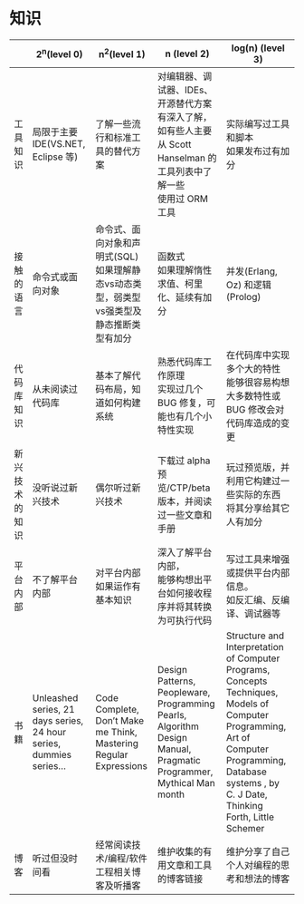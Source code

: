 # 知识

| | 2<sup>n</sup>(level 0) | n<sup>2</sup>(level 1) | n (level 2) | log(n) (level 3) |
| -- | -- | -- | -- | -- |
| 工具知识 | 局限于主要IDE(VS.NET, Eclipse 等) | 了解一些流行和标准工具的替代方案 | 对编辑器、调试器、IDEs、开源替代方案有深入了解，如有些人主要从 Scott Hanselman 的工具列表中了解一些<br/>使用过 ORM 工具 | 实际编写过工具和脚本<br/>如果发布过有加分 |
| 接触的语言 | 命令式或面向对象 | 命令式、面向对象和声明式(SQL)<br/>如果理解静态vs动态类型，弱类型vs强类型及静态推断类型有加分 | 函数式<br/>如果理解惰性求值、柯里化、延续有加分 | 并发(Erlang, Oz) 和逻辑(Prolog) |
| 代码库知识 | 从未阅读过代码库 | 基本了解代码布局，知道如何构建系统 | 熟悉代码库工作原理<br/>实现过几个 BUG 修复，可能也有几个小特性实现 | 在代码库中实现多个大的特性<br/>能够很容易构想大多数特性或 BUG 修改会对代码库造成的变更 |
| 新兴技术的知识 | 没听说过新兴技术 | 偶尔听过新兴技术 | 下载过 alpha 预览/CTP/beta 版本，并阅读过一些文章和手册 | 玩过预览版，并利用它构建过一些实际的东西<br/>将其分享给其它人有加分 |
| 平台内部 | 不了解平台内部 | 对平台内部如果运作有基本知识 | 深入了解平台内部，<br/>能够构想出平台如何接收程序并将其转换为可执行代码 | 写过工具来增强或提供平台内部信息。<br/>如反汇编、反编译、调试器等 |
| 书籍 | Unleashed series, 21 days series, 24 hour series, dummies series… | Code Complete, Don’t Make me Think, Mastering Regular Expressions | Design Patterns, Peopleware, Programming Pearls, Algorithm Design Manual, Pragmatic Programmer, Mythical Man month | Structure and Interpretation of Computer Programs, Concepts Techniques, Models of Computer Programming, Art of Computer Programming, Database systems , by C. J Date, Thinking Forth, Little Schemer |
| 博客 | 听过但没时间看 | 经常阅读技术/编程/软件工程相关博客及听播客 | 维护收集的有用文章和工具的博客链接 | 维护分享了自己个人对编程的思考和想法的博客 |

